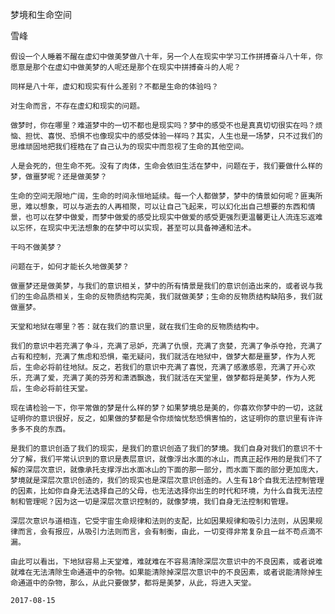 梦境和生命空间

雪峰


    假设一个人睡着不醒在虚幻中做美梦做八十年，另一个人在现实中学习工作拼搏奋斗八十年，你愿意是那个在虚幻中做美梦的人呢还是那个在现实中拼搏奋斗的人呢？

    同样是八十年，虚幻和现实有什么差别？不都是生命的体验吗？

    对生命而言，不存在虚幻和现实的问题。

    做梦时，你在哪里？难道梦中的一切不都也是现实吗？梦中的感受不也是真真切切很实在吗？烦恼、担忧、喜悦、恐惧不也像现实中的感受体验一样吗？其实，人生也是一场梦，只不过我们的思维顽固地把我们桎梏在了自己认为的现实中而忽视了生命的其他空间。

    人是会死的，但生命不死。没有了肉体，生命会依旧生活在梦中，问题在于，我们要做什么样的梦，做噩梦呢？还是做美梦？

    生命的空间无限地广阔，生命的时间永恒地延续。每一个人都做梦，梦中的情景如何呢？匪夷所思，难以想象，可以与逝去的人再相聚，可以让自己飞起来，可以幻化出自己想要的东西和情景，也可以在梦中做爱，而梦中做爱的感受比现实中做爱的感受更强烈更温馨更让人流连忘返难以忘怀，在现实中无法想象的在梦中可以实现，甚至可以具备神通和法术。

    干吗不做美梦？

    问题在于，如何才能长久地做美梦？

    做噩梦还是做美梦，与我们的意识相关，梦中的所有情景是我们的意识创造出来的，或者说与我们的生命品质相关，生命的反物质结构完美，我们就做美梦；生命的反物质结构缺陷多，我们就做噩梦。

    天堂和地狱在哪里？答：就在我们的意识里，就在我们生命的反物质结构中。

    我们的意识中若充满了争斗，充满了忌妒，充满了仇恨，充满了贪婪，充满了争杀夺抢，充满了占有和控制，充满了焦虑和恐惧，毫无疑问，我们就活在地狱中，做梦大都是噩梦，作为人死后，生命必将前往地狱。反之，若我们的意识中充满了喜悦，充满了感激感恩，充满了开心欢乐，充满了爱，充满了美的芬芳和潇洒飘逸，我们就活在天堂里，做梦都将是美梦，作为人死后，生命必将前往天堂。

    现在请检验一下，你平常做的梦是什么样的梦？如果梦境总是美的，你喜欢你梦中的一切，这就证明你的意识很好，反之，如果做的梦都是令你烦恼忧愁恐惧害怕的，这证明你的意识里有许许多多不良的东西。

    是我们的意识创造了我们的现实，是我们的意识创造了我们的梦境。我们自身对我们的意识不十分了解，我们平常认识到的意识是表层意识，就像浮出水面的冰山，而真正起作用的是我们不了解的深层次意识，就像承托支撑浮出水面冰山的下面的那一部分，而水面下面的部分更加庞大，梦境就是深层次意识创造的，我们的现实也是深层次意识创造的。人生有18个自我无法控制管理的因素，比如你自身无法选择自己的父母，也无法选择你出生的时代和环境，为什么自我无法控制和管理呢？因为这一切是深层次意识控制的，就像梦境，我们自身无法控制和管理。

    深层次意识与道相连，它受宇宙生命规律和法则的支配，比如因果规律和吸引力法则，从因果规律而言，会有报应，从吸引力法则而言，会有制衡，由此，一切变得非常复杂且一丝不苟点滴不漏。

    由此可以看出，下地狱容易上天堂难，难就难在不容易清除深层次意识中的不良因素，或者说难就难在无法清除生命通道中的杂物。如果能清除掉深层次意识中的不良因素，或者说能清除掉生命通道中的杂物，那么，从此只要做梦，都将是美梦，从此，将进入天堂。

    2017-08-15



